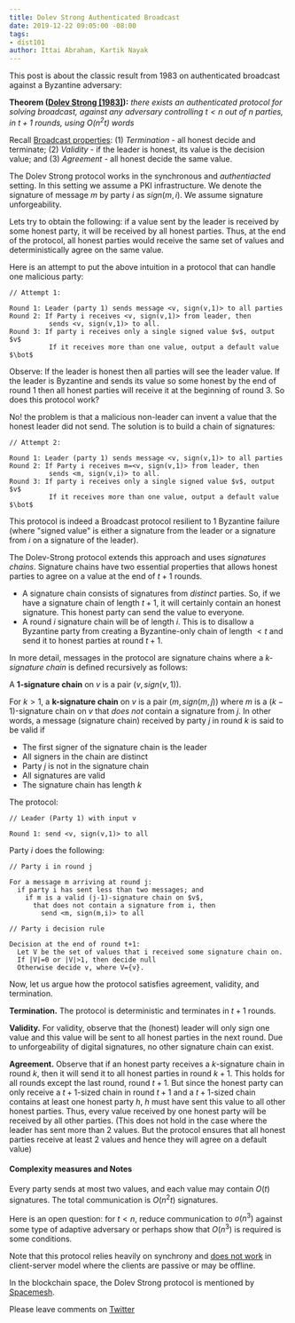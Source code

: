 ```yaml
---
title: Dolev Strong Authenticated Broadcast
date: 2019-12-22 09:05:00 -08:00
tags:
- dist101
author: Ittai Abraham, Kartik Nayak
---
```


This post is about the classic result from 1983 on authenticated broadcast against a Byzantine adversary:

**Theorem ([Dolev Strong \[1983\]](https://www.cse.huji.ac.il/~dolev/pubs/authenticated.pdf)):** *there exists an authenticated protocol for solving broadcast, against any adversary controlling $t<n$ out of $n$ parties, in $t+1$ rounds, using $O(n^2t)$ words*


Recall [Broadcast properties](https://decentralizedthoughts.github.io/2019-06-27-defining-consensus/): (1) *Termination* -  all honest decide and terminate; (2) *Validity* - if the leader is honest, its value is the decision value; and (3) *Agreement* - all honest decide the same value.


The Dolev Strong protocol works in the synchronous and *authentiacted* setting. In this setting we assume a PKI infrastructure. We denote the signature of message $m$ by party $i$ as $sign(m,i)$. We assume signature unforgeability.

Lets try to obtain the following: if a value sent by the leader is received by some honest party, it will be received by all honest parties. Thus, at the end of the protocol, all honest parties would receive the same set of values and deterministically agree on the same value.

Here is an attempt to put the above intuition in a protocol that can handle one malicious party:

```
// Attempt 1:

Round 1: Leader (party 1) sends message <v, sign(v,1)> to all parties
Round 2: If Party i receives <v, sign(v,1)> from leader, then
          sends <v, sign(v,1)> to all.
Round 3: If party i receives only a single signed value $v$, output $v$
          If it receives more than one value, output a default value $\bot$
```

Observe: If the leader is honest then all parties will see the leader value. If the leader is Byzantine and sends its value so some honest by the end of round 1 then  all honest parties will receive it at the beginning of round 3. So does this protocol work?

No! the problem is that a malicious non-leader can invent a value that the honest leader did not send. The solution is to build a chain of signatures:


```
// Attempt 2:

Round 1: Leader (party 1) sends message <v, sign(v,1)> to all parties
Round 2: If Party i receives m=<v, sign(v,1)> from leader, then
          sends <m, sign(v,i)> to all.
Round 3: If party i receives only a single signed value $v$, output $v$
          If it receives more than one value, output a default value $\bot$
```

This protocol is indeed a Broadcast protocol resilient to 1 Byzantine failure (where "signed value" is either a signature from the leader or a signature from $i$ on a signature of the leader).

The Dolev-Strong protocol extends this approach and uses *signatures chains*. Signature chains have two essential properties that allows honest parties to agree on a value at the end of $t+1$ rounds.
- A signature chain consists of signatures from *distinct* parties. So, if we have a signature chain of length $t+1$, it will certainly contain an honest signature. This honest party can send the value to everyone.
- A round $i$ signature chain will be of length $i$. This is to disallow a Byzantine party from  creating a Byzantine-only chain of length $< t$ and send it to honest parties at round $t+1$.

In more detail, messages in the protocol are signature chains where a *k-signature chain* is defined recursively as follows:

A **1-signature chain** on $v$ is a pair $(v, sign(v,1))$.

For $k>1$, a **k-signature chain** on $v$ is a pair $(m, sign (m,j))$ where $m$ is a $(k-1)$-signature chain on $v$ that *does not* contain a signature from $j$. In other words, a message (signature chain) received by party $j$ in round $k$ is said to be valid if
- The first signer of the signature chain is the leader
- All signers in the chain are distinct
- Party $j$ is not in the signature chain
- All signatures are valid
- The signature chain has length $k$


The protocol:
```
// Leader (Party 1) with input v

Round 1: send <v, sign(v,1)> to all
```

Party $i$ does the following:
```
// Party i in round j

For a message m arriving at round j:
  if party i has sent less than two messages; and
    if m is a valid (j-1)-signature chain on $v$,
      that does not contain a signature from i, then
        send <m, sign(m,i)> to all
```



```
// Party i decision rule

Decision at the end of round t+1:
  Let V be the set of values that i received some signature chain on.
  If |V|=0 or |V|>1, then decide null
  Otherwise decide v, where V={v}.
```

Now, let us argue how the protocol satisfies agreement, validity, and termination.

**Termination.** The protocol is deterministic and terminates in $t+1$ rounds.

**Validity.** For validity, observe that the (honest) leader will only sign one value and this value will be sent to all honest parties in the next round. Due to unforgeability of digital signatures, no other signature chain can exist.

**Agreement.** Observe that if an honest party receives a $k$-signature chain in round $k$, then it will send it to all honest parties in round $k+1$. This holds for all rounds except the last round, round $t+1$. But since the honest party can only receive a $t+1$-sized chain in round $t+1$ and a $t+1$-sized chain contains at least one honest party $h$, $h$ must have sent this value to all other honest parties. Thus, every value received by one honest party will be received by all other parties. (This does not hold in the case where the leader has sent more than 2 values. But the protocol ensures that all honest parties receive at least $2$ values and hence they will agree on a default value)

#### Complexity measures and Notes
Every party sends at most two values, and each value may contain $O(t)$ signatures. The total communication is $O(n^2t)$ signatures.

Here is an open question: for $t<n$, reduce communication to $o(n^3)$ against some type of adaptive adversary or perhaps show that $O(n^3)$ is required is some conditions.

Note that this protocol relies heavily on synchrony and [does not work](https://decentralizedthoughts.github.io/2019-11-02-primary-backup-for-2-servers-and-omission-failures-is-impossible/) in client-server model where the clients are passive or may be offline.

In the blockchain space, the Dolev Strong protocol is mentioned by [Spacemesh](https://spacemesh.io/byzantine-agreement-algorithms-and-dolev-strong/).

Please leave comments on [Twitter]()
